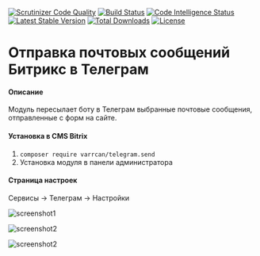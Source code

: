 [![Scrutinizer Code Quality](https://scrutinizer-ci.com/g/varrcan/telegram.send/badges/quality-score.png?b=master)](https://scrutinizer-ci.com/g/varrcan/telegram.send/?branch=master)
[![Build Status](https://scrutinizer-ci.com/g/varrcan/telegram.send/badges/build.png?b=master)](https://scrutinizer-ci.com/g/varrcan/telegram.send/build-status/master)
[![Code Intelligence Status](https://scrutinizer-ci.com/g/varrcan/telegram.send/badges/code-intelligence.svg?b=master)](https://scrutinizer-ci.com/code-intelligence)
[![Latest Stable Version](https://poser.pugx.org/varrcan/telegram.send/v/stable)](https://packagist.org/packages/varrcan/telegram.send)
[![Total Downloads](https://poser.pugx.org/varrcan/telegram.send/downloads)](https://packagist.org/packages/varrcan/telegram.send)
[![License](https://poser.pugx.org/varrcan/telegram.send/license)](https://packagist.org/packages/varrcan/telegram.send)


Отправка почтовых сообщений Битрикс в Телеграм
=====================

#### Описание
Модуль пересылает боту в Телеграм выбранные почтовые сообщения, отправленные с форм на сайте.

#### Установка в CMS Bitrix

1. `composer require varrcan/telegram.send`
2. Установка модуля в панели администратора


#### Страница настроек

Сервисы -> Телеграм -> Настройки

![screenshot1](https://varrcan.me/telegram.send/img12022018341c.png)

![screenshot2](https://varrcan.me/telegram.send/img1202201871ad.png)

![screenshot2](https://varrcan.me/telegram.send/img141020189722.png)
